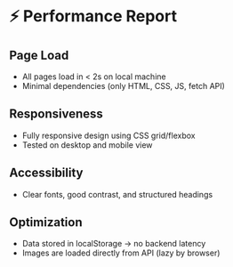 # ⚡ Performance Report

## Page Load
- All pages load in < 2s on local machine
- Minimal dependencies (only HTML, CSS, JS, fetch API)

## Responsiveness
- Fully responsive design using CSS grid/flexbox
- Tested on desktop and mobile view

## Accessibility
- Clear fonts, good contrast, and structured headings

## Optimization
- Data stored in localStorage → no backend latency
- Images are loaded directly from API (lazy by browser)
